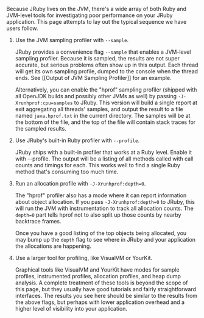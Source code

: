 Because JRuby lives on the JVM, there's a wide array of both Ruby and JVM-level tools for investigating poor performance on your JRuby application. This page attempts to lay out the typical sequence we have users follow.

1. Use the JVM sampling profiler with `--sample`.

   JRuby provides a convenience flag `--sample` that enables a JVM-level sampling profiler. Because it is sampled, the results are not super accurate, but serious problems often show up in this output. Each thread will get its own sampling profile, dumped to the console when the thread ends. See [[Output of JVM Sampling Profiler]] for an example.

   Alternatively, you can enable the "hprof" sampling profiler (shipped with all OpenJDK builds and possibly other JVMs as well) by passing `-J-Xrunhprof:cpu=samples` to JRuby. This version will build a single report at exit aggregating all threads' samples, and output the result to a file named `java.hprof.txt` in the current directory. The samples will be at the bottom of the file, and the top of the file will contain stack traces for the sampled results.

2. Use JRuby's built-in Ruby profiler with `--profile`.

   JRuby ships with a built-in profiler that works at a Ruby level. Enable it with --profile. The output will be a listing of all methods called with call counts and timings for each. This works well to find a single Ruby method that's consuming too much time.

3. Run an allocation profile with `-J-Xrunhprof:depth=0`.

   The "hprof" profiler also has a mode where it can report information about object allocation. If you pass `-J-Xrunhprof:depth=0` to JRuby, this will run the JVM with instrumentation to track all allocation counts. The `depth=0` part tells hprof not to also split up those counts by nearby backtrace frames.

   Once you have a good listing of the top objects being allocated, you may bump up the `depth` flag to see where in JRuby and your application the allocations are happening.

4. Use a larger tool for profiling, like VisualVM or YourKit.

   Graphical tools like VisualVM and YourKit have modes for sample profiles, instrumented profiles, allocation profiles, and heap dump analysis. A complete treatment of these tools is beyond the scope of this page, but they usually have good tutorials and fairly straightforward interfaces. The results you see here should be similar to the results from the above flags, but perhaps with lower application overhead and a higher level of visibility into your application.